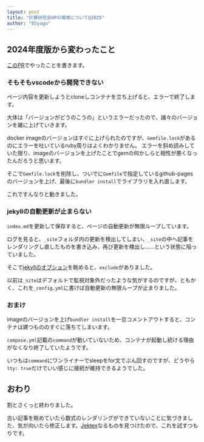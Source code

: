 ```yaml
---
layout: post
title: "計算研究会HPの環境について@2025"
author: "85yago"
---
```


## 2024年度版から変わったこと

[このPR](https://github.com/calc-mie/pages-calc-mie-jp/pull/4)でやったことを書きます。

### そもそもvscodeから開発できない

ページ内容を更新しようとcloneしコンテナを立ち上げると、エラーで終了します。

大体は「バージョンがどうのこうの」というエラーだったので、諸々のバージョンを雑に上げていきます。

docker imageのバージョンはすぐに上げられたのですが、`Gemfile.lock`があるのにエラーを吐いているruby周りはよくわかりません。
エラーを斜め読みしていた限り、imageのバージョンを上げたことでgemの何かしらと相性が悪くなったんだろうと思います。

そこで`Gemfile.lock`を削除し、ついでに`Gemfile`で指定しているgithub-pagesのバージョンを上げ、最後に`bundler install`でライブラリを入れ直します。

これですんなりと動きました。

### jekyllの自動更新が止まらない

`index.md`を更新して保存すると、ページの自動更新が無限ループしています。

ログを見ると、`_site`フォルダ内の更新を検出してしまい、`_site`の中へ記事をレンダリングし直したものを書き込み、再び更新を検出し……という状態に陥っていました。

そこで[jekyllのオプション](https://jekyllrb.com/docs/configuration/options/)を眺めると、`exclude`がありました。

以前は`_site`はデフォルトで監視対象外だったような気がするのですが、ともかく、これを`_config.yml`に書けば自動更新の無限ループが止まりました。

### おまけ

imageのバージョンを上げ`bundler install`を一旦コメントアウトすると、コンテナは建つもののすぐに落ちてしまいます。

`compose.yml`記載の`command`が動いていないため、コンテナが起動し続ける理由がなくなり終了していたようです。

いつもは`command`にワンライナーでsleepをfor文でぶん回すのですが、どうやら`tty: true`だけでいい感じに接続が維持できるようでした。

## おわり

割とさくっと終わりました。

古い記事を眺めていたら数式のレンダリングができていないことに気づきました、気が向いたら修正します。[Jektex](https://github.com/yagarea/jektex)なるものを見つけたので、これを試すつもりです。
